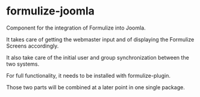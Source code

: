 formulize-joomla
================

Component for the integration of Formulize into Joomla.

It takes care of getting the webmaster input and of displaying the Formulize Screens accordingly.

It also take care of the initial user and group synchronization between the two systems.

For full functionality, it needs to be installed with formulize-plugin. 

Those two parts will be combined at a later point in one single package.
